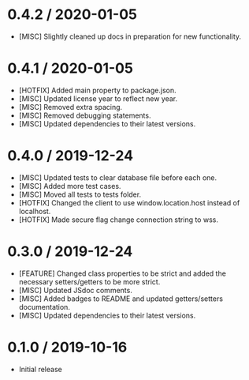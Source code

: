 0.4.2 / 2020-01-05
==================
* [MISC] Slightly cleaned up docs in preparation for new functionality.

0.4.1 / 2020-01-05
==================
* [HOTFIX] Added main property to package.json.
* [MISC] Updated license year to reflect new year.
* [MISC] Removed extra spacing.
* [MISC] Removed debugging statements.
* [MISC] Updated dependencies to their latest versions.

0.4.0 / 2019-12-24
==================
* [MISC] Updated tests to clear database file before each one.
* [MISC] Added more test cases.
* [MISC] Moved all tests to tests folder.
* [HOTFIX] Changed the client to use window.location.host instead of localhost.
* [HOTFIX] Made secure flag change connection string to wss.

0.3.0 / 2019-12-24
==================
* [FEATURE] Changed class properties to be strict and added the necessary setters/getters to be more strict.
* [MISC] Updated JSdoc comments.
* [MISC] Added badges to README and updated getters/setters documentation.
* [MISC] Updated dependencies to their latest versions.

0.1.0 / 2019-10-16
==================
* Initial release